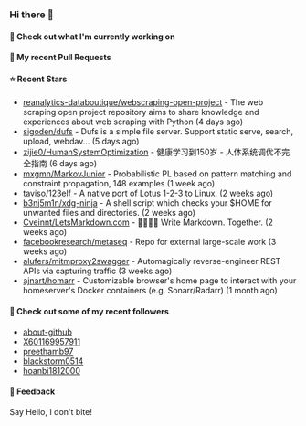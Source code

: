 ### Hi there 👋

#### 👷 Check out what I'm currently working on

#### 🔨 My recent Pull Requests


#### ⭐ Recent Stars

- [reanalytics-databoutique/webscraping-open-project](https://github.com/reanalytics-databoutique/webscraping-open-project) - The web scraping open project repository aims to share knowledge and experiences about web scraping with Python (4 days ago)
- [sigoden/dufs](https://github.com/sigoden/dufs) - Dufs is a simple file server. Support static serve, search, upload, webdav... (5 days ago)
- [zijie0/HumanSystemOptimization](https://github.com/zijie0/HumanSystemOptimization) - 健康学习到150岁 - 人体系统调优不完全指南 (6 days ago)
- [mxgmn/MarkovJunior](https://github.com/mxgmn/MarkovJunior) - Probabilistic PL based on pattern matching and constraint propagation, 148 examples (1 week ago)
- [taviso/123elf](https://github.com/taviso/123elf) - A native port of Lotus 1-2-3 to Linux. (2 weeks ago)
- [b3nj5m1n/xdg-ninja](https://github.com/b3nj5m1n/xdg-ninja) - A shell script which checks your $HOME for unwanted files and directories. (2 weeks ago)
- [Cveinnt/LetsMarkdown.com](https://github.com/Cveinnt/LetsMarkdown.com) - 👨‍💻👩‍💻 Write Markdown. Together. (2 weeks ago)
- [facebookresearch/metaseq](https://github.com/facebookresearch/metaseq) - Repo for external large-scale work (3 weeks ago)
- [alufers/mitmproxy2swagger](https://github.com/alufers/mitmproxy2swagger) - Automagically reverse-engineer REST APIs via capturing traffic (3 weeks ago)
- [ajnart/homarr](https://github.com/ajnart/homarr) - Customizable browser&#39;s home page to interact with your homeserver&#39;s Docker containers (e.g. Sonarr/Radarr) (1 month ago)

#### 👯 Check out some of my recent followers

- [about-github](https://github.com/about-github)
- [X601169957911](https://github.com/X601169957911)
- [preethamb97](https://github.com/preethamb97)
- [blackstorm0514](https://github.com/blackstorm0514)
- [hoanbi1812000](https://github.com/hoanbi1812000)

#### 💬 Feedback

Say Hello, I don't bite!